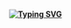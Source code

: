 #### [![Typing SVG](https://readme-typing-svg.herokuapp.com/?color=f0f6fc&vCenter=true&center=true&lines=hi,+i`m+here🚗🚘🚛&font=sansserif&size=40)](https://git.io/typing-svg)

